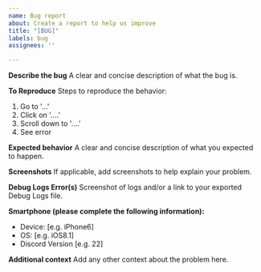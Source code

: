 ```yaml
---
name: Bug report
about: Create a report to help us improve
title: "[BUG]"
labels: bug
assignees: ''

---
```


**Describe the bug**
A clear and concise description of what the bug is.

**To Reproduce**
Steps to reproduce the behavior:
1. Go to '...'
2. Click on '....'
3. Scroll down to '....'
4. See error

**Expected behavior**
A clear and concise description of what you expected to happen.

**Screenshots**
If applicable, add screenshots to help explain your problem.

**Debug Logs Error(s)**
Screenshot of logs and/or a link to your exported Debug Logs file.

**Smartphone (please complete the following information):**
 - Device: [e.g. iPhone6]
 - OS: [e.g. iOS8.1]
 - Discord Version [e.g. 22]

**Additional context**
Add any other context about the problem here.
